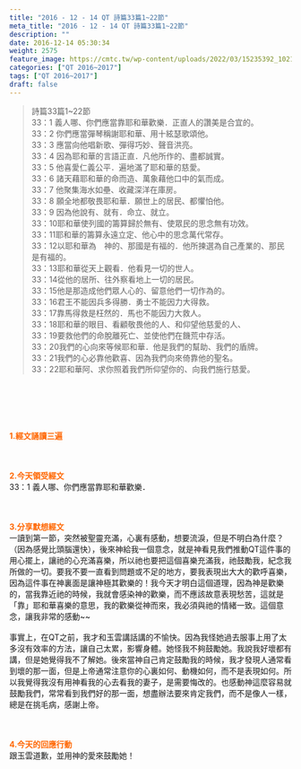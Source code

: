 ```yaml
---
title: "2016 - 12 - 14 QT 詩篇33篇1~22節"
meta_title: "2016 - 12 - 14 QT 詩篇33篇1~22節"
description: ""
date: 2016-12-14 05:30:34
weight: 2575
feature_image: https://cmtc.tw/wp-content/uploads/2022/03/15235392_10211799862337740_180693556567566654_o-1.webp
categories: ["QT 2016~2017"]
tags: ["QT 2016~2017"]
draft: false
---
```


<blockquote>詩篇33篇1~22節<br />
33：1 義人哪、你們應當靠耶和華歡樂．正直人的讚美是合宜的。<br />
33：2 你們應當彈琴稱謝耶和華、用十絃瑟歌頌他。<br />
33：3 應當向他唱新歌、彈得巧妙、聲音洪亮。<br />
33：4 因為耶和華的言語正直．凡他所作的、盡都誠實。<br />
33：5 他喜愛仁義公平．遍地滿了耶和華的慈愛。<br />
33：6 諸天藉耶和華的命而造、萬象藉他口中的氣而成。<br />
33：7 他聚集海水如壘、收藏深洋在庫房。<br />
33：8 願全地都敬畏耶和華．願世上的居民、都懼怕他。<br />
33：9 因為他說有、就有．命立、就立。<br />
33：10耶和華使列國的籌算歸於無有、使眾民的思念無有功效。<br />
33：11耶和華的籌算永遠立定、他心中的思念萬代常存。<br />
33：12以耶和華為　神的、那國是有福的．他所揀選為自己產業的、那民是有福的。<br />
33：13耶和華從天上觀看．他看見一切的世人。<br />
33：14從他的居所、往外察看地上一切的居民。<br />
33：15他是那造成他們眾人心的、留意他們一切作為的。<br />
33：16君王不能因兵多得勝．勇士不能因力大得救。<br />
33：17靠馬得救是枉然的．馬也不能因力大救人。<br />
33：18耶和華的眼目、看顧敬畏他的人、和仰望他慈愛的人、<br />
33：19要救他們的命脫離死亡、並使他們在饑荒中存活。<br />
33：20我們的心向來等候耶和華．他是我們的幫助、我們的盾牌。<br />
33：21我們的心必靠他歡喜、因為我們向來倚靠他的聖名。<br />
33：22耶和華阿、求你照着我們所仰望你的、向我們施行慈愛。</blockquote><br />
&nbsp;<br />
<br />
&nbsp;<br />
<br />
<span style="color: #ff6600;"><strong>1.</strong><strong>經文誦讀三遍</strong></span><br />
<br />
&nbsp;<br />
<br />
<span style="color: #ff6600;"><strong>2.</strong><strong>今天領受經文<br />
</strong></span>33：1 義人哪、你們應當靠耶和華歡樂．<br />
<br />
<strong> </strong><br />
<br />
<span style="color: #ff6600;"><strong>3.</strong><strong>分享默想經文<br />
</strong></span>一讀到第一節，突然被聖靈充滿，心裏有感動，想要流淚，但是不明白為什麼？（因為感覺比頭腦還快），後來神給我一個意念，就是神看見我們推動QT這件事的用心擺上，讓祂的心充滿喜樂，所以祂也要把這個喜樂充滿我，祂鼓勵我，紀念我所做的一切。要我不要一直看到問題或不足的地方，要我表現出大大的歡呼喜樂，因為這件事在神裏面是讓神極其歡樂的！我今天才明白這個道理，因為神是歡樂的，當我靠近祂的時候，我就會感染神的歡樂，而不應該故意表現愁苦，這就是「靠」耶和華喜樂的意思，我的歡樂從神而來，我必須與祂的情緒一致。這個意念，讓我非常的感動~~<br />
<br />
事實上，在QT之前，我才和玉雲講話講的不愉快。因為我怪她過去服事上用了太多沒有效率的方法，讓自己太累，影響身體。她怪我不夠鼓勵她。我說我好壞都有講，但是她覺得我不了解她。後來當神自己肯定鼓勵我的時候，我才發現人通常看到壞的那一面，但是上帝通常注意你的心裏如何、動機如何，而不是表現如何。所以我覺得我沒有用神看我的心去看我的妻子，是需要悔改的。也感動神這麼容易就鼓勵我們，常常看到我們好的那一面，想盡辦法要來肯定我們，而不是像人一樣，總是在挑毛病，感謝上帝。<br />
<br />
&nbsp;<br />
<br />
<span style="color: #ff6600;"><strong>4.</strong><strong>今天的回應行動<br />
</strong></span>跟玉雲道歉，並用神的愛來鼓勵她！<br />
<br />
&nbsp;<br />
<br />
&nbsp;
        
